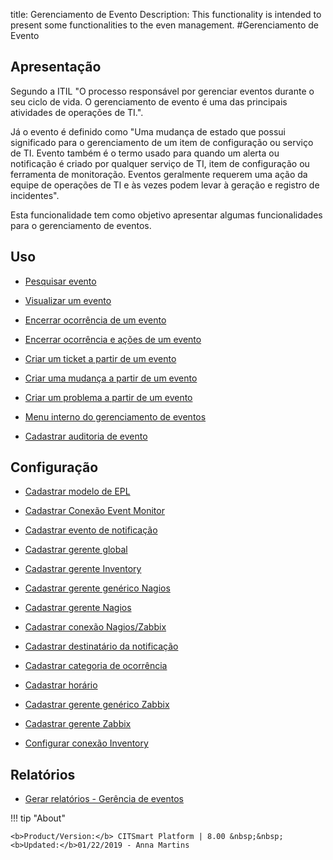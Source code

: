 title: Gerenciamento de Evento
Description: This functionality is intended to present some functionalities to the even management.
#Gerenciamento de Evento

Apresentação
----------------

Segundo a ITIL "O processo responsável por gerenciar eventos durante o seu ciclo de vida. O gerenciamento de evento é uma das principais atividades de operações de TI.".

Já o evento é definido como "Uma mudança de estado que possui significado para o gerenciamento de um item de configuração ou serviço de TI. Evento também é o termo usado para quando um alerta ou notificação é criado por qualquer serviço de TI, item de configuração ou ferramenta de monitoração. Eventos geralmente requerem uma ação da equipe de operações de TI e às vezes podem levar à geração e registro de incidentes".

Esta funcionalidade tem como objetivo apresentar algumas funcionalidades para o gerenciamento de eventos.

Uso
-------

- [Pesquisar evento](/pt-br/citsmart-esp-8/processes/event/use/search-event.html)

- [Visualizar um evento](/pt-br/citsmart-esp-8/processes/event/use/view-event.html)

- [Encerrar ocorrência de um evento](/pt-br/citsmart-esp-8/processes/event/use/close-event-occurrence.html)

- [Encerrar ocorrência e ações de um evento](/pt-br/citsmart-esp-8/processes/event/use/close-occurences-and-actions.html)

- [Criar um ticket a partir de um evento](/pt-br/citsmart-esp-8/processes/event/use/create-ticket-from-an-event.html)

- [Criar uma mudança a partir de um evento](/pt-br/citsmart-esp-8/processes/event/use/create-change-from-an-event.html)

- [Criar um problema a partir de um evento](/pt-br/citsmart-esp-8/processes/event/use/create-a-problem-from-an-event.html)

- [Menu interno do gerenciamento de eventos](/pt-br/citsmart-esp-8/processes/event/use/internal-menu-of-event.html)

- [Cadastrar auditoria de evento](/pt-br/citsmart-esp-8/processes/event/use/register-event-audit.html)

Configuração
-----------------

- [Cadastrar modelo de EPL](/pt-br/citsmart-esp-8/processes/event/configuration/register-epl-template.html)

- [Cadastrar Conexão Event Monitor](/pt-br/citsmart-esp-8/processes/event/configuration/register-event-monitor-connection.html)

- [Cadastrar evento de notificação](/pt-br/citsmart-esp-8/processes/event/configuration/register-event-notification.html)

- [Cadastrar gerente global](/pt-br/citsmart-esp-8/processes/event/configuration/register-global-manager.html)

- [Cadastrar gerente Inventory](/pt-br/citsmart-esp-8/processes/event/configuration/register-inventory-manager.html)

- [Cadastrar gerente genérico Nagios](/pt-br/citsmart-esp-8/processes/event/configuration/register-nagios-generic-manager.html)

- [Cadastrar gerente Nagios](/pt-br/citsmart-esp-8/processes/event/configuration/register-nagios-manager.html)

- [Cadastrar conexão Nagios/Zabbix](/pt-br/citsmart-esp-8/processes/event/configuration/register-nagios-zabbix-connection.html)

- [Cadastrar destinatário da notificação](/pt-br/citsmart-esp-8/processes/event/configuration/register-notification-recipient.html)

- [Cadastrar categoria de ocorrência](/pt-br/citsmart-esp-8/processes/event/configuration/register-occurence-category.html)

- [Cadastrar horário](/pt-br/citsmart-esp-8/processes/event/configuration/register-time.html)

- [Cadastrar gerente genérico Zabbix](/pt-br/citsmart-esp-8/processes/event/configuration/register-zabbix-generic-manager.html)

- [Cadastrar gerente Zabbix](/pt-br/citsmart-esp-8/processes/event/configuration/register-zabbix-manager.html)

- [Configurar conexão Inventory](/pt-br/citsmart-esp-8/processes/event/configuration/set-inventory-connection.html)

Relatórios
-----------

- [Gerar relatórios - Gerência de eventos](/pt-br/citsmart-esp-8/processes/event/configuration/generate-reports-event-management.html)


!!! tip "About"

    <b>Product/Version:</b> CITSmart Platform | 8.00 &nbsp;&nbsp;
    <b>Updated:</b>01/22/2019 - Anna Martins


